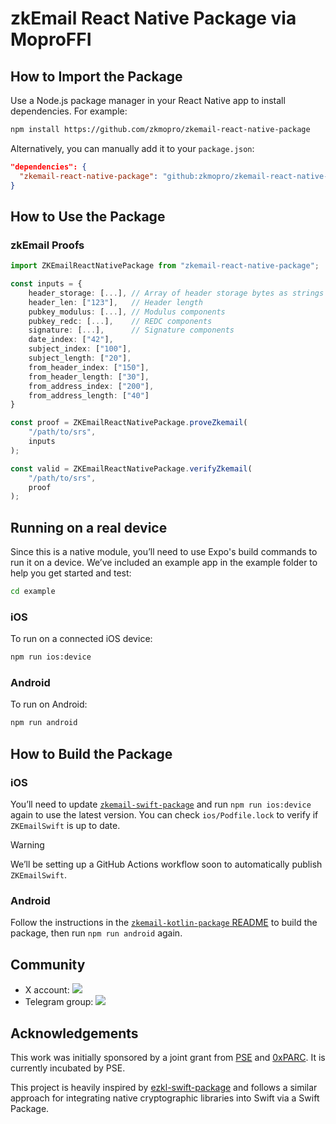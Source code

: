 # zkEmail React Native Package via MoproFFI

## How to Import the Package

Use a Node.js package manager in your React Native app to install dependencies. For example:

```sh
npm install https://github.com/zkmopro/zkemail-react-native-package
```

Alternatively, you can manually add it to your `package.json`:

```json
"dependencies": {
  "zkemail-react-native-package": "github:zkmopro/zkemail-react-native-package",
}
```

## How to Use the Package

### zkEmail Proofs

```ts
import ZKEmailReactNativePackage from "zkemail-react-native-package";

const inputs = {
    header_storage: [...], // Array of header storage bytes as strings
    header_len: ["123"],   // Header length
    pubkey_modulus: [...], // Modulus components
    pubkey_redc: [...],    // REDC components
    signature: [...],      // Signature components
    date_index: ["42"],
    subject_index: ["100"],
    subject_length: ["20"],
    from_header_index: ["150"],
    from_header_length: ["30"],
    from_address_index: ["200"],
    from_address_length: ["40"]
}

const proof = ZKEmailReactNativePackage.proveZkemail(
    "/path/to/srs",
    inputs
);

const valid = ZKEmailReactNativePackage.verifyZkemail(
    "/path/to/srs",
    proof
);
```

## Running on a real device

Since this is a native module, you’ll need to use Expo's build commands to run it on a device.
We’ve included an example app in the example folder to help you get started and test:

```sh
cd example
```

### iOS

To run on a connected iOS device:

```sh
npm run ios:device
```

### Android

To run on Android:

```sh
npm run android
```

## How to Build the Package

### iOS

You’ll need to update [`zkemail-swift-package`](https://github.com/zkmopro/zkemail-swift-package) and run `npm run ios:device` again to use the latest version.
You can check `ios/Podfile.lock` to verify if `ZKEmailSwift` is up to date.

> [!WARNING]  
> We’ll be setting up a GitHub Actions workflow soon to automatically publish `ZKEmailSwift`.

### Android

Follow the instructions in the [`zkemail-kotlin-package` README](https://github.com/zkmopro/zkemail-kotlin-package?tab=readme-ov-file#how-to-build-the-package) to build the package, then run `npm run android` again.


## Community

- X account: <a href="https://twitter.com/zkmopro"><img src="https://img.shields.io/twitter/follow/zkmopro?style=flat-square&logo=x&label=zkmopro"></a>
- Telegram group: <a href="https://t.me/zkmopro"><img src="https://img.shields.io/badge/telegram-@zkmopro-blue.svg?style=flat-square&logo=telegram"></a>

## Acknowledgements

This work was initially sponsored by a joint grant from [PSE](https://pse.dev/) and [0xPARC](https://0xparc.org/). It is currently incubated by PSE.

This project is heavily inspired by [ezkl-swift-package](https://github.com/zkonduit/ezkl-swift-package) and follows a similar approach for integrating native cryptographic libraries into Swift via a Swift Package.
